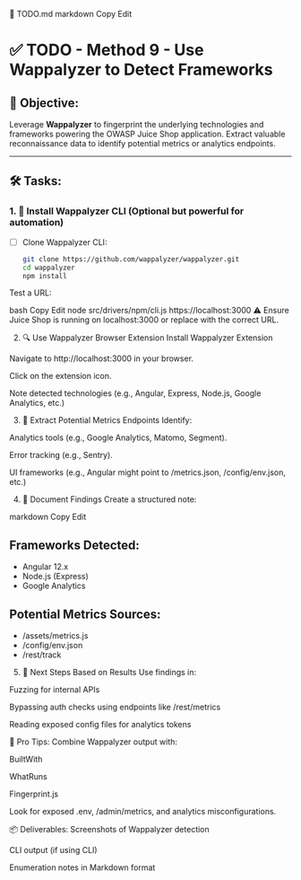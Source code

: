 📄 TODO.md
markdown
Copy
Edit
# ✅ TODO - Method 9 - Use Wappalyzer to Detect Frameworks

## 🎯 Objective:
Leverage **Wappalyzer** to fingerprint the underlying technologies and frameworks powering the OWASP Juice Shop application. Extract valuable reconnaissance data to identify potential metrics or analytics endpoints.

---

## 🛠️ Tasks:

### 1. 🧩 Install Wappalyzer CLI (Optional but powerful for automation)
- [ ] Clone Wappalyzer CLI:
  ```bash
  git clone https://github.com/wappalyzer/wappalyzer.git
  cd wappalyzer
  npm install
 Test a URL:

bash
Copy
Edit
node src/drivers/npm/cli.js https://localhost:3000
⚠️ Ensure Juice Shop is running on localhost:3000 or replace with the correct URL.

2. 🔍 Use Wappalyzer Browser Extension
 Install Wappalyzer Extension

 Navigate to http://localhost:3000 in your browser.

 Click on the extension icon.

 Note detected technologies (e.g., Angular, Express, Node.js, Google Analytics, etc.)

3. 🎯 Extract Potential Metrics Endpoints
 Identify:

Analytics tools (e.g., Google Analytics, Matomo, Segment).

Error tracking (e.g., Sentry).

UI frameworks (e.g., Angular might point to /metrics.json, /config/env.json, etc.)

4. 📁 Document Findings
 Create a structured note:

markdown
Copy
Edit
## Frameworks Detected:
- Angular 12.x
- Node.js (Express)
- Google Analytics

## Potential Metrics Sources:
- /assets/metrics.js
- /config/env.json
- /rest/track
5. 🧪 Next Steps Based on Results
 Use findings in:

Fuzzing for internal APIs

Bypassing auth checks using endpoints like /rest/metrics

Reading exposed config files for analytics tokens

🚨 Pro Tips:
Combine Wappalyzer output with:

BuiltWith

WhatRuns

Fingerprint.js

Look for exposed .env, /admin/metrics, and analytics misconfigurations.

📦 Deliverables:
 Screenshots of Wappalyzer detection

 CLI output (if using CLI)

 Enumeration notes in Markdown format
